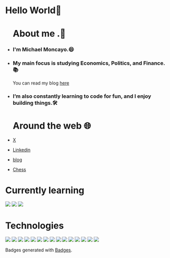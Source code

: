    <h1>Hello World👋</h1>
<ul> 
   <h1>About me .📌</h1> 
  <li><h3>I'm Michael Moncayo.😄</h3></li>
  <li><h3>My main focus is studying Economics, Politics, and Finance.📚</h3> <p>You can read my blog <a href="https://substack.com/@michaelmoncayo">here</a></p></li>
  <li><h3>I’m also constantly learning to code for fun, and I enjoy building things.🛠️</h3></li> 
  <h1> Around the web 🌐</h1> 
    <li><p><a href="https://x.com/MichaelMoncay7">X</a></p></li> 
    <li><p><a href="https://www.linkedin.com/in/michael-moncayo-35725519a/">Linkedin</a></p></li> 
    <li><p><a href="https://substack.com/@michaelmoncayo?utm_source=user-menu">blog</a></p></li> 
    <li><p><a href="https://www.chess.com/member/moncayo7">Chess</a></p></li> 
</ul>
<div>
  <h1> Currently learning</h1>
  <img src="https://img.shields.io/badge/React-20232A?style=for-the-badge&logo=react&logoColor=61DAFB" />
<img src="https://img.shields.io/badge/MongoDB-4EA94B?style=for-the-badge&logo=mongodb&logoColor=white" />
  <img src="https://img.shields.io/badge/Node%20js-339933?style=for-the-badge&logo=nodedotjs&logoColor=white" />

</div>
<div>
<h1>Technologies</h1>
<img src="https://img.shields.io/badge/Tableau-E97627?style=for-the-badge&logo=Tableau&logoColor=white" />
<img src="https://img.shields.io/badge/HTML5-E34F26?style=for-the-badge&logo=html5&logoColor=white" />
 <img src="https://img.shields.io/badge/React-20232A?style=for-the-badge&logo=react&logoColor=61DAFB" />
<img src="https://img.shields.io/badge/Bootstrap-563D7C?style=for-the-badge&logo=bootstrap&logoColor=white" />
<img src="https://img.shields.io/badge/Vercel-000000?style=for-the-badge&logo=vercel&logoColor=white" />
<img src="https://img.shields.io/badge/Pandas-2C2D72?style=for-the-badge&logo=pandas&logoColor=white" />
<img src="https://img.shields.io/badge/Microsoft_Excel-217346?style=for-the-badge&logo=microsoft-excel&logoColor=white" />
  <img src="https://img.shields.io/badge/JavaScript-323330?style=for-the-badge&logo=javascript&logoColor=F7DF1E" />
<img src="https://img.shields.io/badge/GIT-E44C30?style=for-the-badge&logo=git&logoColor=white" />
<img src="https://img.shields.io/badge/Python-FFD43B?style=for-the-badge&logo=python&logoColor=blue" />
<img src="https://img.shields.io/badge/Microsoft_PowerPoint-B7472A?style=for-the-badge&logo=microsoft-powerpoint&logoColor=white" />
<img src="https://img.shields.io/badge/Microsoft_Word-2B579A?style=for-the-badge&logo=microsoft-word&logoColor=white" />
<img src="https://img.shields.io/badge/Markdown-000000?style=for-the-badge&logo=markdown&logoColor=white" />
<img src="https://img.shields.io/badge/GitHub-100000?style=for-the-badge&logo=github&logoColor=white" />
<img src="https://img.shields.io/badge/CSS3-1572B6?style=for-the-badge&logo=css3&logoColor=white" />
</div>
<p>Badges generated with <a href="https://badges-seven.vercel.app" target="_blank">Badges</a>.</p>





